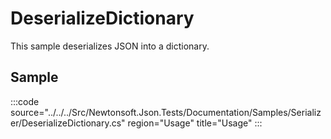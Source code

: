 ﻿# DeserializeDictionary

This sample deserializes JSON into a dictionary. 

## Sample

:::code source="../../../Src/Newtonsoft.Json.Tests/Documentation/Samples/Serializer/DeserializeDictionary.cs" region="Usage" title="Usage" :::
